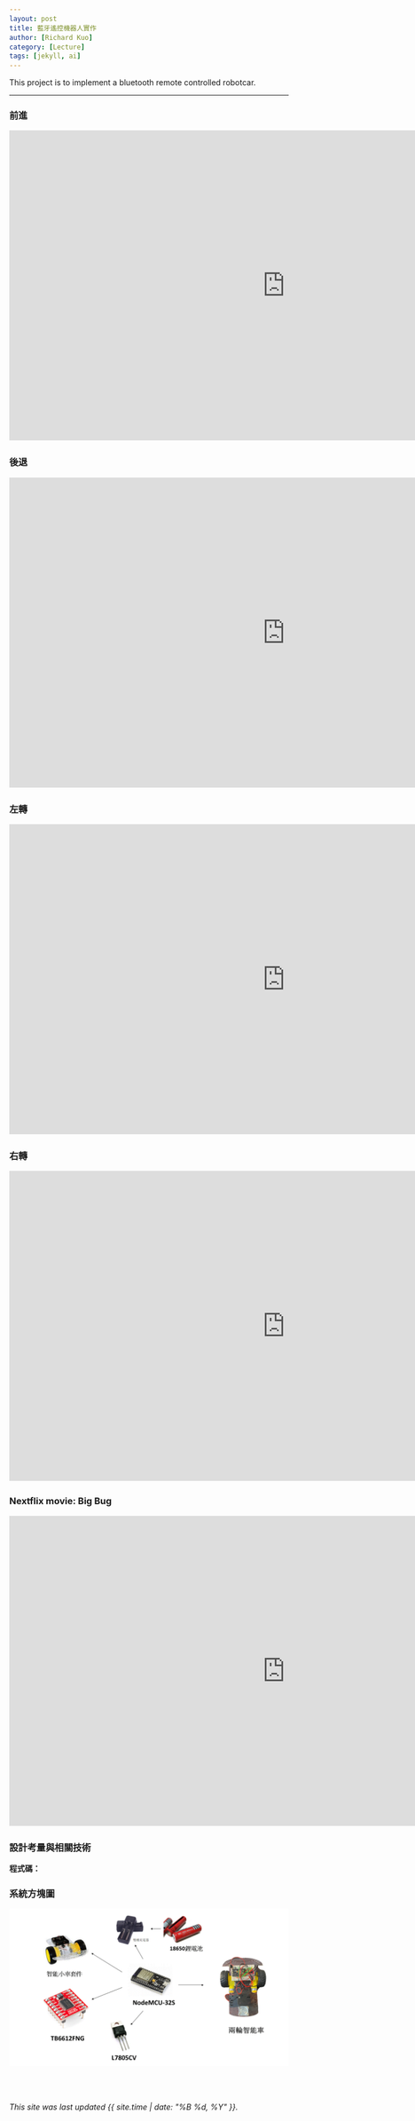 ```yaml
---
layout: post
title: 藍牙遙控機器人實作
author: [Richard Kuo]
category: [Lecture]
tags: [jekyll, ai]
---
```


This project is to implement a bluetooth remote controlled robotcar.

---
### 前進
<iframe width="993" height="559" src="https://youtube.com/shorts/cEgKL3nPrZs?feature=share" title="forward" frameborder="0" allow="accelerometer; autoplay; clipboard-write; encrypted-media; gyroscope; picture-in-picture; web-share" allowfullscreen></iframe>

### 後退
<iframe width="993" height="559" src="https://youtube.com/shorts/D0CN3ujb_G0?feature=share" title="backward" frameborder="0" allow="accelerometer; autoplay; clipboard-write; encrypted-media; gyroscope; picture-in-picture; web-share" allowfullscreen></iframe>


### 左轉
<iframe width="993" height="559" src="https://youtube.com/shorts/3BkZmkcRrK4?feature=share" title="left" frameborder="0" allow="accelerometer; autoplay; clipboard-write; encrypted-media; gyroscope; picture-in-picture; web-share" allowfullscreen></iframe>


### 右轉
<iframe width="993" height="559" src="https://youtube.com/shorts/8w816KhpTxc?feature=share" title="right" frameborder="0" allow="accelerometer; autoplay; clipboard-write; encrypted-media; gyroscope; picture-in-picture; web-share" allowfullscreen></iframe>


### Nextflix movie: Big Bug
<iframe width="993" height="559" src="https://www.youtube.com/embed/FWUkh23vBhs" title="BIGBUG Trailer (2022)" frameborder="0" allow="accelerometer; autoplay; clipboard-write; encrypted-media; gyroscope; picture-in-picture; web-share" allowfullscreen></iframe>


### 設計考量與相關技術
**程式碼：**<br>




### 系統方塊圖
![](https://github.com/peiyu525/MCU-project/blob/main/_posts/%E6%8A%95%E5%BD%B1%E7%89%871.GIF?raw=true)

<br>
<br>

*This site was last updated {{ site.time | date: "%B %d, %Y" }}.*


